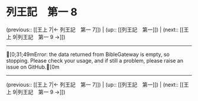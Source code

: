 # 列王記　第一 8

(previous:: [[王上 7|← 列王記　第一 7]]) | (up:: [[列王記　第一]]) | (next:: [[王上 9|列王記　第一 9 →]])

***
[0;31;49mError: the data returned from BibleGateway is empty, so stopping. Please check your usage, and if still a problem, please raise an issue on GitHub.[0m

***

(previous:: [[王上 7|← 列王記　第一 7]]) | (up:: [[列王記　第一]]) | (next:: [[王上 9|列王記　第一 9 →]])
